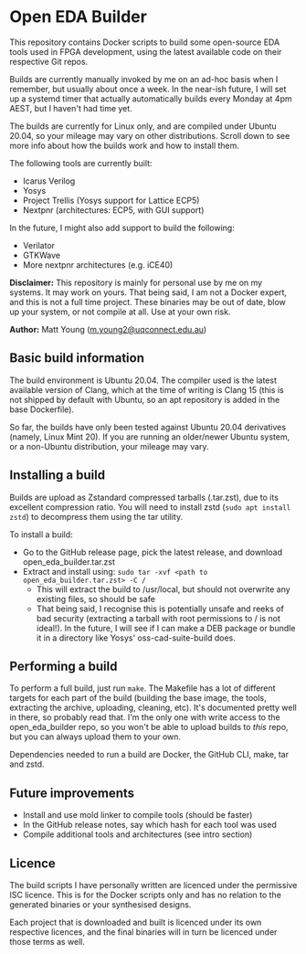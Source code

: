 # Open EDA Builder
This repository contains Docker scripts to build some open-source EDA tools used in FPGA development, using
the latest available code on their respective Git repos. 

Builds are currently manually invoked by me on an ad-hoc basis when I remember, but usually about once a week. In the
near-ish future, I will set up a systemd timer that actually automatically builds every Monday at 4pm AEST,
but I haven't had time yet.

The builds are currently for Linux only, and are compiled under Ubuntu 20.04, so your mileage may vary on
other distributions. Scroll down to see more info about how the builds work and how to install them.

The following tools are currently built:

- Icarus Verilog
- Yosys
- Project Trellis (Yosys support for Lattice ECP5)
- Nextpnr (architectures: ECP5, with GUI support)

In the future, I might also add support to build the following:

- Verilator
- GTKWave
- More nextpnr architectures (e.g. iCE40)

**Disclaimer:** This repository is mainly for personal use by me on my systems. It may work on yours. That being said, 
I am not a Docker expert, and this is not a full time project. These binaries may be out of date, blow
up your system, or not compile at all. Use at your own risk.

**Author:** Matt Young (m.young2@uqconnect.edu.au)

## Basic build information
The build environment is Ubuntu 20.04. The compiler used is the latest available version of Clang, which at
the time of writing is Clang 15 (this is not shipped by default with Ubuntu, so an apt repository is added in the
base Dockerfile).

So far, the builds have only been tested against Ubuntu 20.04 derivatives (namely, Linux Mint 20). If you are
running an older/newer Ubuntu system, or a non-Ubuntu distribution, your mileage may vary.

## Installing a build
Builds are upload as Zstandard compressed tarballs (.tar.zst), due to its excellent compression ratio. 
You will need to install zstd (`sudo apt install zstd`) to decompress them using the tar utility.

To install a build:
- Go to the GitHub release page, pick the latest release, and download open_eda_builder.tar.zst
- Extract and install using: `sudo tar -xvf <path to open_eda_builder.tar.zst> -C /`
    - This will extract the build to /usr/local, but should not overwrite any existing files, so should be safe
    - That being said, I recognise this is potentially unsafe and reeks of bad security (extracting a tarball with
    root permissions to / is not ideal!). In the future, I will see if I can make a DEB package or bundle it in a
    directory like Yosys' oss-cad-suite-build does.

## Performing a build
To perform a full build, just run `make`. The Makefile has a lot of different targets for each part of the build 
(building the base image, the tools, extracting the archive, uploading, cleaning, etc). It's documented pretty
well in there, so probably read that. I'm the only one with write access to the open_eda_builder repo, so you
won't be able to upload builds to _this_ repo, but you can always upload them to your own.

Dependencies needed to run a build are Docker, the GitHub CLI, make, tar and zstd.

## Future improvements
- Install and use mold linker to compile tools (should be faster)
- In the GitHub release notes, say which hash for each tool was used
- Compile additional tools and architectures (see intro section)

## Licence
The build scripts I have personally written are licenced under the permissive ISC licence. This is for the Docker
scripts only and has no relation to the generated binaries or your synthesised designs.

Each project that is downloaded and built is licenced under its own respective licences, and the final binaries
will in turn be licenced under those terms as well.
